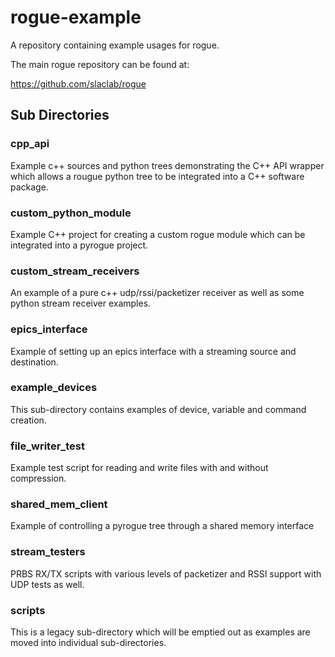 # rogue-example

A repository containing example usages for rogue.

The main rogue repository can be found at:

https://github.com/slaclab/rogue

## Sub Directories

### cpp_api

Example c++ sources and python trees demonstrating the C++ API wrapper which allows 
a rougue python tree to be integrated into a C++ software package.

### custom_python_module

Example C++ project for creating a custom rogue module which can be integrated into a pyrogue project. 

### custom_stream_receivers

An example of a pure c++ udp/rssi/packetizer receiver as well as some python stream receiver examples.

### epics_interface

Example of setting up an epics interface with a streaming source and destination.

### example_devices

This sub-directory contains examples of device, variable and command creation.

### file_writer_test

Example test script for reading and write files with and without compression.

### shared_mem_client

Example of controlling a pyrogue tree through a shared memory interface

### stream_testers

PRBS RX/TX scripts with various levels of packetizer and RSSI support with UDP tests as well.

### scripts

This is a legacy sub-directory which will be emptied out as examples are moved into individual sub-directories.
